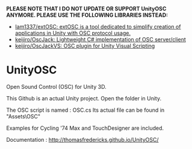 

**PLEASE NOTE THAT I DO NOT UPDATE OR SUPPORT UnityOSC ANYMORE. PLEASE USE THE FOLLOWING LIBRARIES INSTEAD:**
* [Iam1337/extOSC: extOSC is a tool dedicated to simplify creation of applications in Unity with OSC protocol usage.](https://github.com/Iam1337/extOSC)
* [keijiro/OscJack: Lightweight C# implementation of OSC server/client](https://github.com/keijiro/OscJack)
* [keijiro/OscJackVS: OSC plugin for Unity Visual Scripting](https://github.com/keijiro/OscJackVS)

# UnityOSC
Open Sound Control (OSC) for Unity 3D.

This Github is an actual Unity project. Open the folder in Unity.

The OSC script is named : OSC.cs
Its actual file can be found in "Assets\OSC"

Examples for Cycling '74 Max and TouchDesigner are included.

Documentation : http://thomasfredericks.github.io/UnityOSC/
